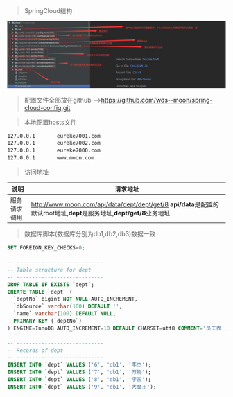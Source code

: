 > SpringCloud结构

![login](screenshots/image-20200924170754179.png)

>配置文件全部放在github -->https://github.com/wds--moon/spring-cloud-config.git


>本地配置hosts文件

```bash
127.0.0.1       eureke7001.com
127.0.0.1       eureke7002.com
127.0.0.1       eureke7000.com
127.0.0.1       www.moon.com
```

>访问地址

| 说明         | 请求地址                                                     |
| ------------ | ------------------------------------------------------------ |
| 服务请求调用 | http://www.moon.com/api/data/dept/dept/get/8 **api/data**是配置的默认root地址,**dept**是服务地址,**dept/get/8**业务地址 |

>数据库脚本(数据库分别为db1,db2,db3)数据一致

```sql
SET FOREIGN_KEY_CHECKS=0;

-- ----------------------------
-- Table structure for dept
-- ----------------------------
DROP TABLE IF EXISTS `dept`;
CREATE TABLE `dept` (
  `deptNo` bigint NOT NULL AUTO_INCREMENT,
  `dbSource` varchar(100) DEFAULT '',
  `name` varchar(100) DEFAULT NULL,
  PRIMARY KEY (`deptNo`)
) ENGINE=InnoDB AUTO_INCREMENT=10 DEFAULT CHARSET=utf8 COMMENT='员工表';

-- ----------------------------
-- Records of dept
-- ----------------------------
INSERT INTO `dept` VALUES ('6', 'db1', '李杰');
INSERT INTO `dept` VALUES ('7', 'db1', '万物');
INSERT INTO `dept` VALUES ('8', 'db1', '李四');
INSERT INTO `dept` VALUES ('9', 'db1', '大魔王');
```

